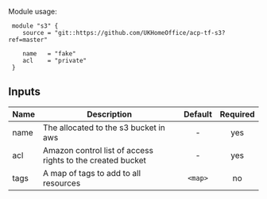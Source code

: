 
Module usage:

     module "s3" {
        source = "git::https://github.com/UKHomeOffice/acp-tf-s3?ref=master"

        name   = "fake"
        acl    = "private"
     }



## Inputs

| Name | Description | Default | Required |
|------|-------------|:-----:|:-----:|
| name | The allocated to the s3 bucket in aws | - | yes |
| acl | Amazon control list of access rights to the created bucket | - | yes |
| tags | A map of tags to add to all resources | `<map>` | no |
